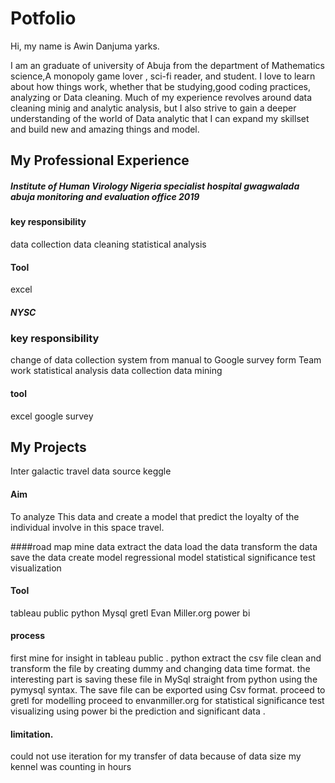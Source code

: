 # Potfolio
Hi, my name is Awin Danjuma yarks.

I am an graduate of university of Abuja from the department of Mathematics science,A monopoly game lover , sci-fi reader, and student. I love to learn about how things work, whether that be studying,good coding practices, analyzing or Data cleaning. Much of my experience revolves around data cleaning minig and analytic analysis, but I also strive to gain a deeper understanding of the world of Data analytic that I can expand my skillset and build new and amazing things and model.

## My Professional Experience
##### Institute of Human Virology Nigeria specialist hospital gwagwalada abuja monitoring and evaluation office 2019

#### key responsibility
data collection data cleaning statistical analysis

#### Tool
excel 
##### NYSC
### key responsibility
change of data collection system from manual to Google survey form Team work statistical analysis data collection data mining

#### tool
excel google survey

## My Projects
Inter galactic travel
data source
keggle

#### Aim
To analyze This data and create a model that predict the loyalty of the individual involve in this space travel.

####road map
mine data extract the data load the data transform the data save the data create model regressional model statistical significance test visualization

#### Tool
tableau public python Mysql gretl Evan Miller.org power bi

#### process
first mine for insight in tableau public . python extract the csv file clean and transform the file by creating dummy and changing data time format. the interesting part is saving these file in MySql straight from python using the pymysql syntax. The save file can be exported using Csv format. proceed to gretl for modelling proceed to envanmiller.org for statistical significance test visualizing using power bi the prediction and significant data .

#### limitation.
could not use iteration for my transfer of data because of data size my kennel was counting in hours
